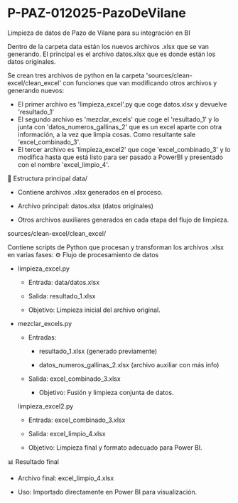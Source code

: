 # P-PAZ-012025-PazoDeVilane
Limpieza de datos de Pazo de Vilane para su integración en BI

Dentro de la carpeta data están los nuevos archivos .xlsx que se van generando. El principal es el archivo datos.xlsx que es donde están los datos originales.

Se crean tres archivos de python en la carpeta 'sources/clean-excel/clean_excel' con funciones que van modificando otros archivos y generando nuevos:
  - El primer archivo es 'limpieza_excel'.py que coge datos.xlsx y devuelve 'resultado_1'
  - El segundo archivo es 'mezclar_excels' que coge el 'resultado_1' y lo junta con 'datos_numeros_gallinas_2' que es un excel aparte con otra información, a la vez que limpia cosas. Como resultante sale 'excel_combinado_3'.
  - El tercer archivo es 'limpieza_excel2' que coge 'excel_combinado_3' y lo modifica hasta que está listo para ser pasado a PowerBI y presentado con el nombre 'excel_limpio_4'.


📂 Estructura principal
data/

  - Contiene archivos .xlsx generados en el proceso.

  - Archivo principal: datos.xlsx (datos originales)

  - Otros archivos auxiliares generados en cada etapa del flujo de limpieza.

sources/clean-excel/clean_excel/

Contiene scripts de Python que procesan y transforman los archivos .xlsx en varias fases:
⚙️ Flujo de procesamiento de datos

  - limpieza_excel.py

     - Entrada: data/datos.xlsx

     - Salida: resultado_1.xlsx

     - Objetivo: Limpieza inicial del archivo original.

  - mezclar_excels.py

     - Entradas:

        - resultado_1.xlsx (generado previamente)

        - datos_numeros_gallinas_2.xlsx (archivo auxiliar con más info)

      - Salida: excel_combinado_3.xlsx

        - Objetivo: Fusión y limpieza conjunta de datos.

    limpieza_excel2.py

     - Entrada: excel_combinado_3.xlsx

     - Salida: excel_limpio_4.xlsx

     - Objetivo: Limpieza final y formato adecuado para Power BI.

📊 Resultado final

   + Archivo final: excel_limpio_4.xlsx

   + Uso: Importado directamente en Power BI para visualización.
